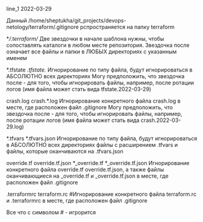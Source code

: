 line_1 2022-03-29



Данный /home/sheptukha/git_projects/devops-netology/terraform/.gitignore рспространяется на папку terraform


**/.terraform/*
Две звездочки в начале шаблона нужны, чтобы сопоставлять каталоги в любом месте репозитория. Звездочка после означает все файлы и папки в ЛЮБЫХ директориях с указанным именем


*.tfstate
*.tfstate.*
Игнорирование по типу файла, будут игнорироваться в АБСОЛЮТНО всех директориях Могу предположить, что звездочка после - для того, чтобы игнорировать файлы, например, после ротации логов (имя файла может стать вида tfstate.2022-03-29)


crash.log
crash.*.log
Игнорирование конкретного файла crash.log в месте, где расположен файл .gitignore Могу предположить, что звездочка после - для того, чтобы игнорировать файлы, например, после ротации логов (имя файла может стать вида crash.2022-03-29.log)

*.tfvars
*.tfvars.json
Игнорирование по типу файла, будут игнорироваться в АБСОЛЮТНО всех директориях файлы с расширением .tfvars и файлы, которые оканчиваются на .tfvars.json

override.tf
override.tf.json
*_override.tf
*_override.tf.json
Игнорирование конкретного файла override.tf override.tf.json, а также файлы оканчивающиеся на _override.tf и _override.tf.json  в месте, где расположен файл .gitignore



.terraformrc
terraform.rc
#Игнорирование конкретного файла terraform.rc и .terraformrc в месте, где расположен файл .gitignore

Все что с символом # - игрорится